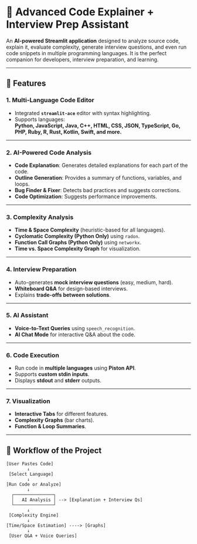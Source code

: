 # 🚀 Advanced Code Explainer + Interview Prep Assistant

An **AI-powered Streamlit application** designed to analyze source code, explain it, evaluate complexity, generate interview questions, and even run code snippets in multiple programming languages. It is the perfect companion for developers, interview preparation, and learning.

---

## **🌟 Features**

### **1. Multi-Language Code Editor**
- Integrated **`streamlit-ace`** editor with syntax highlighting.
- Supports languages:  
  **Python, JavaScript, Java, C++, HTML, CSS, JSON, TypeScript, Go, PHP, Ruby, R, Rust, Kotlin, Swift, and more.**

---

### **2. AI-Powered Code Analysis**
- **Code Explanation**: Generates detailed explanations for each part of the code.
- **Outline Generation**: Provides a summary of functions, variables, and loops.
- **Bug Finder & Fixer**: Detects bad practices and suggests corrections.
- **Code Optimization**: Suggests performance improvements.

---

### **3. Complexity Analysis**
- **Time & Space Complexity** (heuristic-based for all languages).
- **Cyclomatic Complexity (Python Only)** using `radon`.
- **Function Call Graphs (Python Only)** using `networkx`.
- **Time vs. Space Complexity Graph** for visualization.

---

### **4. Interview Preparation**
- Auto-generates **mock interview questions** (easy, medium, hard).
- **Whiteboard Q&A** for design-based interviews.
- Explains **trade-offs between solutions**.

---

### **5. AI Assistant** 
- **Voice-to-Text Queries** using `speech_recognition`.
- **AI Chat Mode** for interactive Q&A about the code.

---

### **6. Code Execution**
- Run code in **multiple languages** using **Piston API**.
- Supports **custom stdin inputs**.
- Displays **stdout** and **stderr** outputs.

---

### **7. Visualization**
- **Interactive Tabs** for different features.
- **Complexity Graphs** (bar charts).
- **Function & Loop Summaries**.

---

## **🧠 Workflow of the Project**

```plaintext
[User Pastes Code] 
        ↓
 [Select Language]
        ↓
[Run Code or Analyze]
        ↓
  ┌───────────────┐
  │   AI Analysis │ --> [Explanation + Interview Qs]
  └───────────────┘
        ↓
 [Complexity Engine]
        ↓
[Time/Space Estimation] ----> [Graphs]
        ↓
 [User Q&A + Voice Queries]
